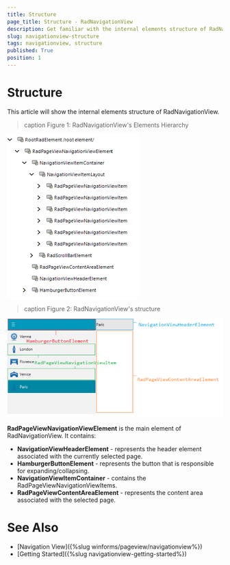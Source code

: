 ```yaml
---
title: Structure
page_title: Structure - RadNavigationView
description: Get familiar with the internal elements structure of RadNavigationView.   
slug: navigationview-structure
tags: navigationview, structure
published: True
position: 1 
---
```


# Structure

This article will show the internal elements structure of RadNavigationView.

>caption Figure 1: RadNavigationView's Elements Hierarchy

![WinForms RadNavigationView Elements Hierarchy](images/navigationview-structure001.png)

>caption Figure 2: RadNavigationView's structure

![WinForms RadNavigationView Structure](images/navigationview-structure002.png)

**RadPageViewNavigationViewElement** is the main element of RadNavigationView. It contains:

* **NavigationViewHeaderElement** - represents the header element associated with the currently selected page.
* **HamburgerButtonElement** - represents the button that is responsible for expanding/collapsing.
* **NavigationViewItemContainer** - contains the RadPageViewNavigationViewItems.
* **RadPageViewContentAreaElement** - represents the content area associated with the selected page.


# See Also

* [Navigation View]({%slug winforms/pageview/navigationview%})	 
* [Getting Started]({%slug navigationview-getting-started%})



